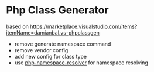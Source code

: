 # Php Class Generator

based on https://marketplace.visualstudio.com/items?itemName=damianbal.vs-phpclassgen

- remove generate namespace command
- remove vendor config
- add new config for class type
- use [php-namespace-resolver](https://marketplace.visualstudio.com/items?itemName=ctf0.php-namespace-resolver) for namespace resolving
